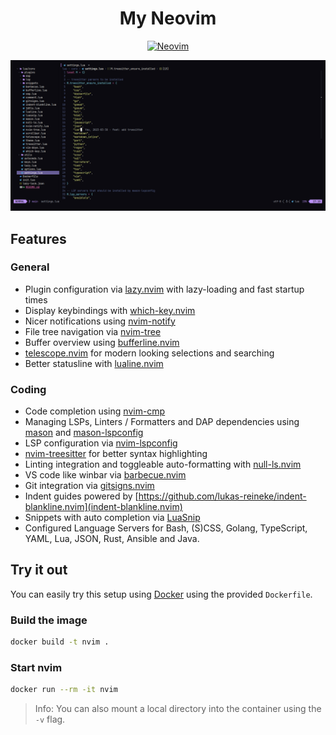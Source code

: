 <h1 align="center">My Neovim</h1>

<div align="center">
    <a href="https://github.com/neovim/neovim">
        <img src="https://img.shields.io/badge/Neovim-0.9.0-blueviolet.svg?style=flat-square&logo=Neovim&color=f1a7e2&logoColor=white" alt="Neovim"/>
    </a>
</div>

![](./docs/screenshot.png)

## Features

### General

- Plugin configuration via [lazy.nvim](https://github.com/folke/lazy.nvim) with lazy-loading and fast startup times
- Display keybindings with [which-key.nvim](https://github.com/folke/which-key.nvim)
- Nicer notifications using [nvim-notify](https://github.com/rcarriga/nvim-notify)
- File tree navigation via [nvim-tree](https://github.com/nvim-tree/nvim-tree.lua)
- Buffer overview using [bufferline.nvim](https://github.com/akinsho/bufferline.nvim)
- [telescope.nvim](https://github.com/nvim-telescope/telescope.nvim) for modern looking selections and searching
- Better statusline with [lualine.nvim](https://github.com/nvim-lualine/lualine.nvim)

### Coding

- Code completion using [nvim-cmp](https://github.com/hrsh7th/nvim-cmp)
- Managing LSPs, Linters / Formatters and DAP dependencies using [mason](https://github.com/williamboman/mason.nvim) and [mason-lspconfig](https://github.com/williamboman/mason-lspconfig.nvim)
- LSP configuration via [nvim-lspconfig](https://github.com/neovim/nvim-lspconfig)
- [nvim-treesitter](https://github.com/nvim-treesitter/nvim-treesitter) for better syntax highlighting
- Linting integration and toggleable auto-formatting with [null-ls.nvim](https://github.com/jose-elias-alvarez/null-ls.nvim)
- VS code like winbar via [barbecue.nvim](https://github.com/utilyre/barbecue.nvim)
- Git integration via [gitsigns.nvim](https://github.com/lewis6991/gitsigns.nvim)
- Indent guides powered by [https://github.com/lukas-reineke/indent-blankline.nvim](indent-blankline.nvim)
- Snippets with auto completion via [LuaSnip](https://github.com/L3MON4D3/LuaSnip)
- Configured Language Servers for Bash, (S)CSS, Golang, TypeScript, YAML, Lua, JSON, Rust, Ansible and Java.

## Try it out

You can easily try this setup using [Docker](https://www.docker.com/) using the provided `Dockerfile`.

### Build the image

```bash
docker build -t nvim .
```

### Start nvim

```bash
docker run --rm -it nvim
```

> Info: You can also mount a local directory into the container using the `-v` flag.

